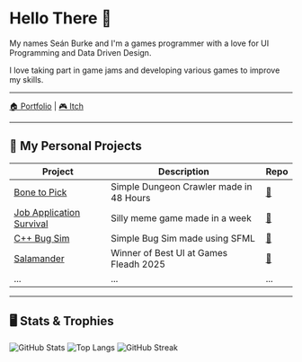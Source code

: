 # Hello There 🫡

My names Seán Burke and I'm a games programmer with a love for UI Programming and Data Driven Design.

I love taking part in game jams and developing various games to improve my skills.

---

[🏠 Portfolio](https://sites.google.com/view/seanburkedev/home) | [🎮 Itch](https://massivemeltmedia.itch.io/)

---

## 🔭 My Personal Projects

| Project | Description | Repo |
|--------|-------------|------|
| [Bone to Pick](https://massivemeltmedia.itch.io/bone-to-pick) | Simple Dungeon Crawler made in 48 Hours | [🔗](https://github.com/SBUplakankus/KJ25-Bone-To-Pick) |
| [Job Application Survival](https://massivemeltmedia.itch.io/job-application-survival) | Silly meme game made in a week | [🔗](https://github.com/SBUplakankus/Job-Application-Survival) |
| [C++ Bug Sim](https://github.com/SBUplakankus/SB_BugSim_CPP) | Simple Bug Sim made using SFML | [🔗](https://github.com/SBUplakankus/SB_BugSim_CPP) |
| [Salamander](https://massivemeltmedia.itch.io/salamander) | Winner of Best UI at Games Fleadh 2025 | [🔗](https://github.com/SBUplakankus/GF25-Salamander) |
| ... | ... | ... |

---

## 🖥 Stats & Trophies

![GitHub Stats](https://github-readme-stats.vercel.app/api?username=SBUplakankus&show_icons=true)
![Top Langs](https://github-readme-stats.vercel.app/api/top-langs/?username=SBUplakankus&layout=compact)
![GitHub Streak](https://github-readme-streak-stats.herokuapp.com/?user=SBUplakankus)
